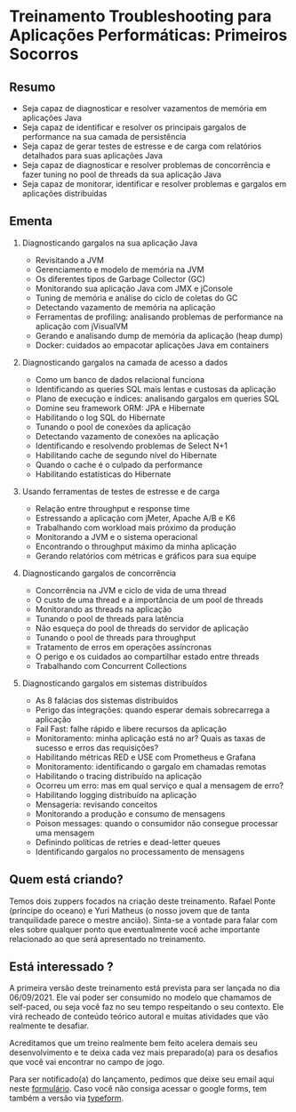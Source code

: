 # Treinamento Troubleshooting para Aplicações Performáticas: Primeiros Socorros

## Resumo

* Seja capaz de diagnosticar e resolver vazamentos de memória em aplicações Java
* Seja capaz de identificar e resolver os principais gargalos de performance na sua camada de persistência
* Seja capaz de gerar testes de estresse e de carga com relatórios detalhados para suas aplicações Java
* Seja capaz de diagnosticar e resolver problemas de concorrência e fazer tuning no pool de threads da sua aplicação Java
* Seja capaz de monitorar, identificar e resolver problemas e gargalos em aplicações distribuídas

## Ementa

1. Diagnosticando gargalos na sua aplicação Java
    - Revisitando a JVM
    - Gerenciamento e modelo de memória na JVM
    - Os diferentes tipos de Garbage Collector (GC)
    - Monitorando sua aplicação Java com JMX e jConsole
    - Tuning de memória e análise do ciclo de coletas do GC
    - Detectando vazamento de memória na aplicação
    - Ferramentas de profiling: analisando problemas de performance na aplicação com jVisualVM
    - Gerando e analisando dump de memória da aplicação (heap dump)
    - Docker: cuidados ao empacotar aplicações Java em containers

2. Diagnosticando gargalos na camada de acesso a dados
    - Como um banco de dados relacional funciona
    - Identificando as queries SQL mais lentas e custosas da aplicação
    - Plano de execução e índices: analisando gargalos em queries SQL
    - Domine seu framework ORM: JPA e Hibernate
    - Habilitando o log SQL do Hibernate
    - Tunando o pool de conexões da aplicação
    - Detectando vazamento de conexões na aplicação
    - Identificando e resolvendo problemas de Select N+1
    - Habilitando cache de segundo nível do Hibernate
    - Quando o cache é o culpado da performance
    - Habilitando estatísticas do Hibernate

3. Usando ferramentas de testes de estresse e de carga
    - Relação entre throughput e response time
    - Estressando a aplicação com jMeter, Apache A/B e K6
    - Trabalhando com workload mais próximo da produção
    - Monitorando a JVM e o sistema operacional
    - Encontrando o throughput máximo da minha aplicação
    - Gerando relatórios com métricas e gráficos para sua equipe
    
4. Diagnosticando gargalos de concorrência
    - Concorrência na JVM e ciclo de vida de uma thread
    - O custo de uma thread e a importância de um pool de threads
    - Monitorando as threads na aplicação
    - Tunando o pool de threads para latência
    - Não esqueça do pool de threads do servidor de aplicação
    - Tunando o pool de threads para throughput
    - Tratamento de erros em operações assíncronas
    - O perigo e os cuidados ao compartilhar estado entre threads
    - Trabalhando com Concurrent Collections

5. Diagnosticando gargalos em sistemas distribuídos
    - As 8 falácias dos sistemas distribuídos
    - Perigo das integrações: quando esperar demais sobrecarrega a aplicação
    - Fail Fast: falhe rápido e libere recursos da aplicação
    - Monitoramento: minha aplicação está no ar? Quais as taxas de sucesso e erros das requisições?
    - Habilitando métricas RED e USE com Prometheus e Grafana
    - Monitoramento: identificando o gargalo em chamadas remotas
    - Habilitando o tracing distribuído na aplicação
    - Ocorreu um erro: mas em qual serviço e qual a mensagem de erro?
    - Habilitando logging distribuído na aplicação
    - Mensageria: revisando conceitos
    - Monitorando a produção e consumo de mensagens
    - Poison messages: quando o consumidor não consegue processar uma mensagem
    - Definindo políticas de retries e dead-letter queues
    - Identificando gargalos no processamento de mensagens

## Quem está criando?

Temos dois zuppers focados na criação deste treinamento. Rafael Ponte (príncipe do oceano) e Yuri Matheus (o nosso jovem que de tanta tranquilidade parece o mestre ancião). Sinta-se a vontade para falar com eles sobre qualquer ponto que eventualmente você ache importante relacionado ao que será apresentado no treinamento.

## Está interessado ?

A primeira versão deste treinamento está prevista para ser lançada no dia 06/09/2021. Ele vai poder ser consumido no modelo que chamamos de self-paced, ou seja você faz no seu tempo respeitando o seu contexto. Ele virá recheado de conteúdo teórico autoral e muitas atividades que vão realmente te desafiar. 

Acreditamos que um treino realmente bem feito acelera demais seu desenvolvimento e te deixa cada vez mais preparado(a) para os desafios que você vai encontrar no campo de jogo. 

Para ser notificado(a) do lançamento, pedimos que deixe seu email aqui neste [formulário](https://forms.gle/HPxoh4AJA2DdWzud8). Caso você não consiga acessar o google forms, tem também a versão via [typeform](https://zup1.typeform.com/to/qwMVRM2j). 



